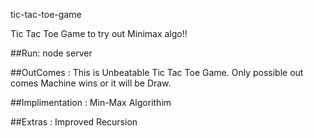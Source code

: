 tic-tac-toe-game

Tic Tac Toe Game to try out Minimax algo!!

##Run:
node server

##OutComes :
This is Unbeatable Tic Tac Toe Game.
Only possible out comes Machine wins or it will be Draw.

##Implimentation :
Min-Max Algorithim

##Extras :
Improved Recursion

